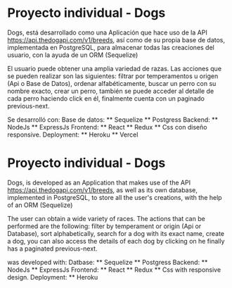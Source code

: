 # Proyecto individual - Dogs

Dogs, está desarrollado como una Aplicación que hace uso de la API  https://api.thedogapi.com/v1/breeds, así como de su propia base de datos, implementada en PostgreSQL, para almacenar todas las creaciones del usuario, con la ayuda de un ORM (Sequelize)

El usuario puede obtener una amplia variedad de razas. Las acciones que se pueden realizar son las siguientes: filtrar por temperamentos u origen (Api o Base de Datos), ordenar alfabéticamente, buscar un perro con su nombre exacto, crear un perro, también se puede acceder al detalle de cada perro haciendo click en él, finalmente cuenta con un paginado previous-next.

Se desarrolló con:
Base de datos:
     ** Sequelize
     ** Postgress
Backend:
     ** NodeJs
     ** ExpressJs
Frontend:
     ** React
     ** Redux
     ** Css con diseño responsive.
Deployment:
     ** Heroku
     ** Vercel
  
 

# Proyecto individual - Dogs

Dogs, is developed as an Application that makes use of the API https://api.thedogapi.com/v1/breeds, as well as its own database, implemented in PostgreSQL, to store all the user's creations, with the help of an ORM (Sequelize)

The user can obtain a wide variety of races. The actions that can be performed are the following: filter by temperament or origin (Api or Database), sort alphabetically, search for a dog with its exact name, create a dog, you can also access the details of each dog by clicking on he finally has a paginated previous-next.

was developed with:
Datbase:
     ** Sequelize
     ** Postgress
Backend:
     ** NodeJs
     ** ExpressJs
Frontend:
     ** React
     ** Redux
     ** Css with responsive design.
Deployment:
     ** Heroku
   